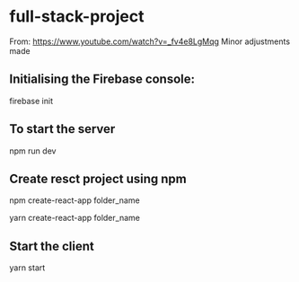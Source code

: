 # full-stack-project

From: https://www.youtube.com/watch?v=_fv4e8LgMqg
Minor adjustments made

## Initialising the Firebase console:

firebase init

## To start the server

npm run dev

## Create resct project using npm

npm create-react-app folder_name

yarn create-react-app folder_name

## Start the client 

yarn start